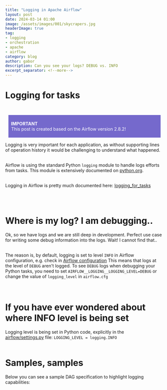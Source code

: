 ```yaml
---
title: "Logging in Apache Airflow"
layout: post
date: 2024-03-14 01:00
image: /assets/images/001/skycrapers.jpg
headerImage: true
tag:
- logging
- orchestration
- apache
- airflow
category: blog
author: gabor
description: Can you see your logs? DEBUG vs. INFO
excerpt_separator: <!--more-->
---
```

# Logging for tasks
<br>

<div style="margin:10px;padding:5px;background-color:#7569cc;color:white">
    <p style="color:white">
        <b style="font-weight: bold">&nbsp;IMPORTANT</b><br>
        &nbsp;This post is created based on the Airflow version 2.8.2!
    </p>
</div>

Logging is very important for each application, as without supporting lines of operation history it would be challenging to understand what happened.  
<br>

Airflow is using the standard Python `logging` module to handle logs efforts from tasks. This module is extensively documented on [python.org].  
<br>

Logging in Airflow is pretty much documented here: [logging_for_tasks]
<br>
<!--more-->
<br>
<br>

# Where is my log? I am debugging..

Ok, so we have logs and we are still deep in development. Perfect use case for writing some debug information into the logs. Wait! I cannot find that..  
<br>

The reason is, by default, logging is set to level `INFO` in Airflow configuration, e.g. check in [Airflow configuration][airflow_configuration]
This means that logs at the level of `DEBUG` aren't logged. To see `DEBUG` logs when debugging your Python tasks, you need to set `AIRFLOW__LOGGING__LOGGING_LEVEL=DEBUG` or change the value of `logging_level` in `airflow.cfg`  
<br>
<br>

# If you have ever wondered about where INFO level is being set

Logging level is being set in Python code, explicitly in the [airflow/settings.py][settings.py] file: `LOGGING_LEVEL = logging.INFO`
<br>
<br>

# Samples, samples

Below you can see a sample DAG specification to highlight logging capabilities:
<script src="https://gist.github.com/f-f-9-9-0-0/66a923aeb0b005f5ce7c6d5b8784ecad.js"></script>


[logging_for_tasks]: https://airflow.apache.org/docs/apache-airflow/2.8.2/administration-and-deployment/logging-monitoring/logging-tasks.html#writing-to-task-logs-from-your-code
[python.org]: https://docs.python.org/3/howto/logging.html
[airflow_configuration]: https://{ID}-{region}.composer.googleusercontent.com/configuration
[settings.py]: https://github.com/apache/airflow/blob/main/airflow/settings.py

